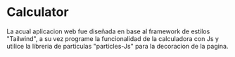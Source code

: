 # Calculator
La acual aplicacion web fue diseñada en base al framework de estilos "Tailwind", a su vez programe la funcionalidad de la calculadora con Js y
utilice la libreria de particulas "particles-Js" para la decoracion de la pagina.
